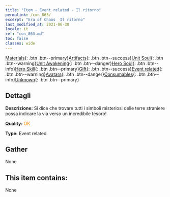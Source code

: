 ```yaml
---
title: "Item - Event related - Il ritorno"
permalink: /con_863/
excerpt: "Era of Chaos  Il ritorno"
last_modified_at: 2021-06-30
locale: it
ref: "con_863.md"
toc: false
classes: wide
---
```

 [Materials](/ItemsIT/){: .btn .btn--primary}[Artifacts](/ItemsIT/Artifacts/){: .btn .btn--success}[Unit Soul](/ItemsIT/UnitSoul/){: .btn .btn--warning}[Unit Awakening](/ItemsIT/UnitAwakening/){: .btn .btn--danger}[Hero Soul](/ItemsIT/HeroSoul/){: .btn .btn--info}[Hero Skill](/ItemsIT/HeroSkill/){: .btn .btn--primary}[Gift](/ItemsIT/Gift/){: .btn .btn--success}[Event related](/ItemsIT/Events/){: .btn .btn--warning}[Avatars](/ItemsIT/Avatars/){: .btn .btn--danger}[Consumables](/ItemsIT/Consumables/){: .btn .btn--info}[Unknown](/ItemsIT/Unknown/){: .btn .btn--primary}

## Dettagli
 **Descrizione:** Si dice che trovare tutti i simboli misteriosi delle terre straniere possa indicare la via verso un incredibile tesoro!

 **Quality:** <span style="color: #FF8C00">OK</span>

 **Type:** Event related

## Gather

  None

## This item contains:

  None

